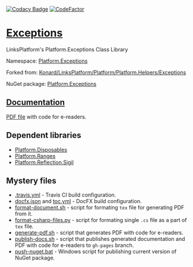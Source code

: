 [![Codacy Badge](https://api.codacy.com/project/badge/Grade/30c1607451704a48957f5f91fab1431a)](https://app.codacy.com/app/drakonard/Exceptions?utm_source=github.com&utm_medium=referral&utm_content=linksplatform/Exceptions&utm_campaign=Badge_Grade_Dashboard)
[![CodeFactor](https://www.codefactor.io/repository/github/linksplatform/exceptions/badge)](https://www.codefactor.io/repository/github/linksplatform/exceptions)

# [Exceptions](https://github.com/linksplatform/Exceptions)

LinksPlatform's Platform.Exceptions Class Library

Namespace: [Platform.Exceptions](https://linksplatform.github.io/Exceptions/api/Platform.Exceptions.html)

Forked from: [Konard/LinksPlatform/Platform/Platform.Helpers/Exceptions](https://github.com/Konard/LinksPlatform/tree/0c85f236b75e6e3110790008b1a379c03c954501/Platform/Platform.Helpers/Exceptions)

NuGet package: [Platform.Exceptions](https://www.nuget.org/packages/Platform.Exceptions)

## [Documentation](https://linksplatform.github.io/Exceptions/)
[PDF file](https://linksplatform.github.io/Exceptions/Platform.Exceptions.pdf) with code for e-readers.

## Dependent libraries
* [Platform.Disposables](https://github.com/linksplatform/Disposables)
* [Platform.Ranges](https://github.com/linksplatform/Ranges)
* [Platform.Reflection.Sigil](https://github.com/linksplatform/Reflection.Sigil)

## Mystery files
* [.travis.yml](https://github.com/linksplatform/Exceptions/blob/master/.travis.yml) - Travis CI build configuration.
* [docfx.json](https://github.com/linksplatform/Exceptions/blob/master/docfx.json) and [toc.yml](https://github.com/linksplatform/Exceptions/blob/master/toc.yml) - DocFX build configuration.
* [format-document.sh](https://github.com/linksplatform/Exceptions/blob/master/format-document.sh) - script for formating `tex` file for generating PDF from it.
* [format-csharp-files.py](https://github.com/linksplatform/Exceptions/blob/master/format-csharp-files.py) - script for formating single `.cs` file as a part of `tex` file.
* [generate-pdf.sh](https://github.com/linksplatform/Exceptions/blob/master/generate-pdf.sh) - script that generates PDF with code for e-readers.
* [publish-docs.sh](https://github.com/linksplatform/Exceptions/blob/master/publish-docs.sh) - script that publishes generated documentation and PDF with code for e-readers to `gh-pages` branch.
* [push-nuget.bat](https://github.com/linksplatform/Exceptions/blob/master/push-nuget.bat) - Windows script for publishing current version of NuGet package.
